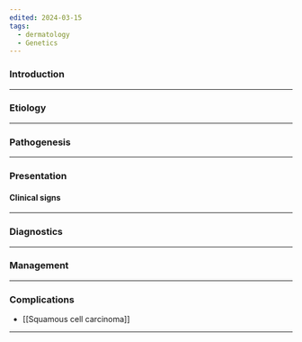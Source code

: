 ```yaml
---
edited: 2024-03-15
tags:
  - dermatology
  - Genetics
---
```

### Introduction


---
### Etiology


---
### Pathogenesis


---
### Presentation

#### Clinical signs

---
### Diagnostics


---
### Management


---

### Complications
- [[Squamous cell carcinoma]] 

---

